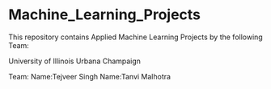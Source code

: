 # Machine_Learning_Projects
This repository contains Applied Machine Learning Projects by the following Team:

University of Illinois Urbana Champaign

Team:
Name:Tejveer Singh
Name:Tanvi Malhotra
